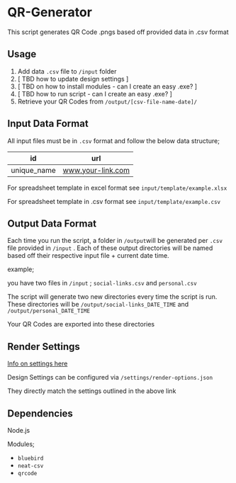 # QR-Generator


This script generates QR Code .pngs based off provided data in .csv format



## Usage

1. Add data ```.csv``` file to ```/input``` folder
2. [ TBD how to update design settings ]
3. [ TBD on how to install modules -  can I create an easy .exe? ]
4. [ TBD how to run script - can I create an easy .exe? ]
5. Retrieve your QR Codes from ```/output/[csv-file-name-date]/```



## Input Data Format

All input files must be in ```.csv``` format and follow the below data structure;

| id          | url               |
| ----------- | ----------------- |
| unique_name | www.your-link.com |

For spreadsheet template in excel format see ```input/template/example.xlsx```

For spreadsheet template in .csv format see ```input/template/example.csv```

## Output Data Format

Each time you run the script, a folder in ```/output```will be generated per ```.csv``` file provided in ```/input``` . Each of these output directories will be named based off their respective input file + current date time. 

example;

you have two files in ```/input``` ;  ```social-links.csv``` and ```personal.csv``` 

The script will generate two new directories every time the script is run. These directories will be ```/output/social-links_DATE_TIME``` and ```/output/personal_DATE_TIME```

Your QR Codes are exported into these directories

## Render Settings

[Info on settings here](https://www.npmjs.com/package/qrcode#renderers-options)

Design Settings can be configured via ```/settings/render-options.json```

They directly match the settings outlined in the above link

## Dependencies

Node.js 

Modules;

* ```bluebird```
* ```neat-csv```
* ```qrcode```

